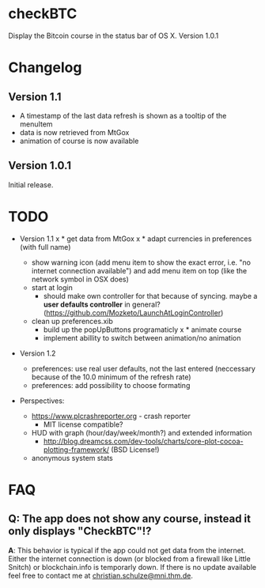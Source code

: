 checkBTC
========

Display the Bitcoin course in the status bar of OS X. Version 1.0.1

Changelog
=========
Version 1.1
-----------
* A timestamp of the last data refresh is shown as a tooltip of the menuItem
* data is now retrieved from MtGox
* animation of course is now available


Version 1.0.1
--------------
Initial release.

TODO
====
* Version 1.1
x	* get data from MtGox
x		* adapt currencies in preferences (with full name)
	* show warning icon (add menu item to show the exact error, i.e. "no internet connection available") and add menu item on top (like the network symbol in OSX does)
	* start at login
		* should make own controller for that because of syncing. maybe a **user defaults controller** in general? (https://github.com/Mozketo/LaunchAtLoginController)
	* clean up preferences.xib
		* build up the popUpButtons programaticly
x	* animate course
		* implement abillity to switch between animation/no animation

* Version 1.2
	* preferences: use real user defaults, not the last entered (neccessary because of the 10.0 minimum of the refresh rate)
	* preferences: add possibility to choose formating

* Perspectives:
	* https://www.plcrashreporter.org - crash reporter
		* MIT license compatible?
	* HUD with graph (hour/day/week/month?) and extended information
		* http://blog.dreamcss.com/dev-tools/charts/core-plot-cocoa-plotting-framework/ (BSD License!)
	* anonymous system stats

FAQ
===

Q: The app does not show any course, instead it only displays "CheckBTC"!?
---------------------------------------------------------------------------
**A**: This behavior is typical if the app could not get data from the internet. Either the internet connection is down (or blocked from a firewall like Little Snitch) or blockchain.info is temporarly down. If there is no update available feel free to contact me at <christian.schulze@mni.thm.de>.

